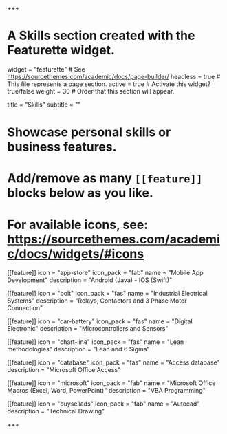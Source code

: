 +++
# A Skills section created with the Featurette widget.
widget = "featurette"  # See https://sourcethemes.com/academic/docs/page-builder/
headless = true  # This file represents a page section.
active = true  # Activate this widget? true/false
weight = 30  # Order that this section will appear.

title = "Skills"
subtitle = ""

# Showcase personal skills or business features.
# 
# Add/remove as many `[[feature]]` blocks below as you like.
# 
# For available icons, see: https://sourcethemes.com/academic/docs/widgets/#icons

[[feature]]
  icon = "app-store"
  icon_pack = "fab"
  name = "Mobile App Development"
  description = "Android (Java) - IOS (Swift)"
  
    
[[feature]]
  icon = "bolt"
  icon_pack = "fas"
  name = "Industrial Electrical Systems"
  description = "Relays, Contactors and 3 Phase Motor Connection"
  
    
[[feature]]
  icon = "car-battery"
  icon_pack = "fas"
  name = "Digital Electronic"
  description = "Microcontrollers and Sensors"
  
  
[[feature]]
  icon = "chart-line"
  icon_pack = "fas"
  name = "Lean methodologies"
  description = "Lean and 6 Sigma" 
  
  [[feature]]
  icon = "database"
  icon_pack = "fas"
  name = "Access database"
  description = "Microsoft Office Access"
  
  [[feature]]
  icon = "microsoft"
  icon_pack = "fab"
  name = "Microsoft Office Macros (Excel, Word, PowerPoint)"
  description = "VBA Programming"
  
  [[feature]]
  icon = "buysellads"
  icon_pack = "fab"
  name = "Autocad"
  description = "Technical Drawing"
   
+++
